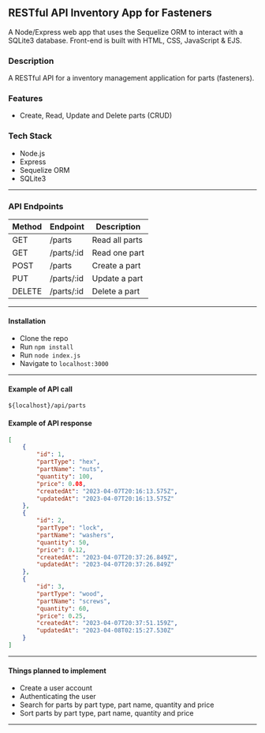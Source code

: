 ## RESTful API Inventory App for Fasteners

A Node/Express web app that uses the Sequelize ORM to interact with a SQLite3 database. Front-end is built with HTML, CSS, JavaScript & EJS.

### Description

A RESTful API for a inventory management application for parts (fasteners).

### Features

-   Create, Read, Update and Delete parts (CRUD)

### Tech Stack

-   Node.js
-   Express
-   Sequelize ORM
-   SQLite3

---

### API Endpoints

| Method | Endpoint   | Description    |
| ------ | ---------- | -------------- |
| GET    | /parts     | Read all parts |
| GET    | /parts/:id | Read one part  |
| POST   | /parts     | Create a part  |
| PUT    | /parts/:id | Update a part  |
| DELETE | /parts/:id | Delete a part  |

---

#### Installation

-   Clone the repo
-   Run `npm install`
-   Run `node index.js`
-   Navigate to `localhost:3000`

---

#### Example of API call

`${localhost}/api/parts`

#### Example of API response

```json
[
    {
        "id": 1,
        "partType": "hex",
        "partName": "nuts",
        "quantity": 100,
        "price": 0.08,
        "createdAt": "2023-04-07T20:16:13.575Z",
        "updatedAt": "2023-04-07T20:16:13.575Z"
    },
    {
        "id": 2,
        "partType": "lock",
        "partName": "washers",
        "quantity": 50,
        "price": 0.12,
        "createdAt": "2023-04-07T20:37:26.849Z",
        "updatedAt": "2023-04-07T20:37:26.849Z"
    },
    {
        "id": 3,
        "partType": "wood",
        "partName": "screws",
        "quantity": 60,
        "price": 0.25,
        "createdAt": "2023-04-07T20:37:51.159Z",
        "updatedAt": "2023-04-08T02:15:27.530Z"
    }
]
```

---

#### Things planned to implement

-   Create a user account
-   Authenticating the user
-   Search for parts by part type, part name, quantity and price
-   Sort parts by part type, part name, quantity and price

---
